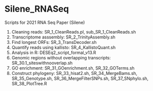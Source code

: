 # Silene_RNASeq
Scripts for 2021 RNA Seq Paper (Silene)

1. Cleaning reads: SR_1_CleanReads.pl, sub_SR_1_CleanReads.sh
2. Transcriptome asssembly: SR_2_TrinityAssembly.sh
3. Find longest ORFs: SR_3_TransDecoder.sh
4. Quantify reads using kallisto: SR_4_KallistoQuant.sh
5. Analysis in R: DESEq2_script_formal_v13.R
6. Genomic regions without overlapping transcripts: SR_30.1_siteswithnooverlap.sh
7. GO enrichment: SR_31_GOenrichment.sh, SR_32_GOTerms.sh
8. Construct phylogeny: SR_33_hisat2.sh, SR_34_MergeBams.sh, SR_35_Genotype.sh, SR_36_MergeFilterSNPs.sh, SR_37_SNphylo.sh, SR_38_PlotTree.R
